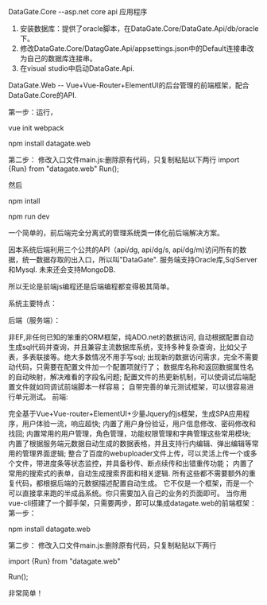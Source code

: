DataGate.Core --asp.net core api 应用程序
1. 安装数据库：提供了oracle脚本，在DataGate.Core/DataGate.Api/db/oracle下。
2. 修改DataGate.Core/DatagGate.Api/appsettings.json中的Default连接串改为自己的数据库连接串。
3. 在visual studio中启动DataGate.Api.

DataGate.Web -- Vue+Vue-Router+ElementUI的后台管理的前端框架，配合DataGate.Core的API.

第一步：运行，

vue init webpack

npm install datagate.web

第二步： 修改入口文件main.js:删除原有代码，只复制粘贴以下两行
import {Run} from "datagate.web"
Run();
 
然后

npm intall

npm run dev

一个简单的，前后端完全分离式的管理系统类一体化前后端解决方案。

因本系统后端利用三个公共的API（api/dg, api/dg/s, api/dg/m)访问所有的数据，统一数据存取的出入口，所以叫"DataGate". 服务端支持Oracle库,SqlServer和Mysql. 未来还会支持MongoDB.

所以无论是前端js编程还是后端编程都变得极其简单。

系统主要特点：

后端（服务端）：

非EF,非任何已知的笨重的ORM框架，纯ADO.net的数据访问, 自动根据配置自动生成sql代码并查询，并且兼容主流数据库系统，支持多种复杂查询，比如父子表，多表联接等。绝大多数情况不用手写sql;
出现新的数据访问需求，完全不需要动代码，只需要在配置文件加一个配置项就行了；
数据库名称和返回数据属性名的自动映射，解决难看的字段名问题;
配置文件的热更新机制，可以使调试后端配置文件就如同调试前端脚本一样容易；
自带完善的单元测试框架，可以很容易进行单元测试。
前端:

完全基于Vue+Vue-router+ElementUI+少量Jquery的js框架，生成SPA应用程序，用户体验一流，响应超快;
内置了用户身份验证，用户信息修改、密码修改和找回;
内置常用的用户管理，角色管理，功能权限管理和字典管理这些常用模块;
内置了根据服务端元数据自动生成的数据表格，并且支持行内编辑、弹出编辑等常用的管理界面逻辑;
整合了百度的webuploader文件上传，可以灵活上传一个或多个文件，带进度条等状态监控，并具备秒传、断点续传和出错重传功能；
内置了常用的搜索式的表单，自动生成搜索界面和相关逻辑. 所有这些都不需要额外的重复代码，都根据后端的元数据描述配置自动生成。
它不仅是一个框架，而是一个可以直接拿来跑的半成品系统。你只需要加入自己的业务的页面即可。 当你用vue-cli搭建了一个脚手架，只需要两步，即可以集成datagate.web的前端框架： 第一步：

npm install datagate.web

第二步： 修改入口文件main.js:删除原有代码，只复制粘贴以下两行

import {Run} from "datagate.web"

Run();

非常简单！
